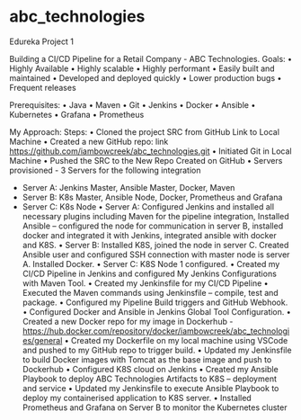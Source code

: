 # abc_technologies
Edureka Project 1

Building a CI/CD Pipeline for a Retail Company - ABC Technologies.
Goals:
•	Highly Available 
•	Highly scalable 
•	Highly performant
•	Easily built and maintained
•	Developed and deployed quickly 
•	Lower production bugs 
•	Frequent releases 

Prerequisites:
•	Java
•	Maven
•	Git
•	Jenkins
•	Docker
•	Ansible
•	Kubernetes
•	Grafana 
•	Prometheus  

My Approach:
Steps:
•	Cloned the project SRC from GitHub Link to Local Machine 
•	Created a new GitHub repo: link https://github.com/iambowcreek/abc_technologies.git 
•	Initiated Git in Local Machine 
•	Pushed the SRC to the New Repo Created on GitHub 
•	Servers provisioned - 3 Servers for the following integration 
-	Server A: Jenkins Master, Ansible Master, Docker, Maven
-	Server B: K8s Master, Ansible Node, Docker, Prometheus and Grafana 
-	Server C: K8s Node
•	Server A: Configured Jenkins and installed all necessary plugins including Maven for the pipeline integration, Installed Ansible – configured the node for communication in server B, installed docker and integrated it with Jenkins, integrated ansible with docker and K8S. 
•	Server B: Installed K8S, joined the node in server C. Created Ansible user and configured SSH connection with master node is server A. Installed Docker. 
•	Server C: K8S Node 1 configured.
•	Created my CI/CD Pipeline in Jenkins and configured My Jenkins Configurations with Maven Tool.
•	Created my Jenkinsfile for my CI/CD Pipeline
•	Executed the Maven commands using Jenkinsfile – compile, test and package.
•	Configured my Pipeline Build triggers and GitHub Webhook.
•	Configured Docker and Ansible in Jenkins Global Tool Configuration.
•	Created a new Docker repo for my image in Dockerhub - https://hub.docker.com/repository/docker/iambowcreek/abc_technologies/general 
•	Created my Dockerfile on my local machine using VSCode and pushed to my GitHub repo to trigger build. 
•	Updated my Jenkinsfile to build Docker images with Tomcat as the base image and push to Dockerhub 
•	Configured K8S cloud on Jenkins
•	Created my Ansible Playbook to deploy ABC Technologies Artifacts to K8S – deployment and service 
•	Updated my Jenkinsfile to execute Ansible Playbook to deploy my containerised application to K8S server. 
•	Installed Prometheus and Grafana on Server B to monitor the Kubernetes cluster
